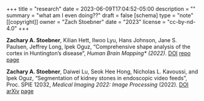 +++
title = "research"
date = 2023-06-09T17:04:52-05:00
description = ""
summary = "what am I even doing??"
draft = false
[schema]
  type = "note"
[[copyright]]
  owner = "Zach Stoebner"
  date = "2023"
  license = "cc-by-nd-4.0"
+++

**Zachary A. Stoebner**, Kilian Hett, Ilwoo Lyu, Hans Johnson, Jane S. Paulsen, Jeffrey Long, Ipek Oguz, “Comprehensive shape analysis of the cortex in Huntington’s disease”, <i>Human Brain Mapping* (2022)</i>. [DOI](https://doi.org/10.1002/hbm.26125) [repo](https://github.com/MedICL-VU/Cortical-Shape-Analysis-in-HD) [page](/projects/cortical-surface-analysis/)

**Zachary A. Stoebner**, Daiwei Lu, Seok Hee Hong, Nicholas L. Kavoussi, and Ipek Oguz, “Segmentation of kidney stones in endoscopic video feeds”, Proc. SPIE 12032, <i>Medical Imaging 2022: Image Processing</i> (2022). [DOI](https://doi.org/10.1117/12.2613274) [arXiv](https://arxiv.org/abs/2204.14175) [page](/projects/stone-anno)

<!--more-->
